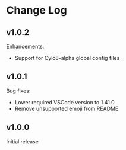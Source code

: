 # Change Log

## v1.0.2

Enhancements:
- Support for Cylc8-alpha global config files

## v1.0.1

Bug fixes:
- Lower required VSCode version to 1.41.0
- Remove unsupported emoji from README

## v1.0.0

Initial release
